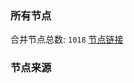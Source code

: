 ### 所有节点
合并节点总数: `1018`
[节点链接](https://raw.githubusercontent.com/rzhy1/11/master/sub/sub_merge_base64.txt)

### 节点来源
